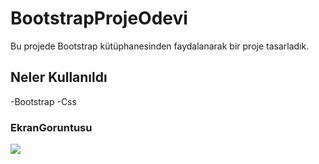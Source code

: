 <h1>BootstrapProjeOdevi</h1>

Bu projede Bootstrap kütüphanesinden faydalanarak bir proje tasarladık.

<h2>Neler Kullanıldı</h2>

-Bootstrap
-Css

<h3>EkranGoruntusu</h3>

![](ScreenShot.gif)
